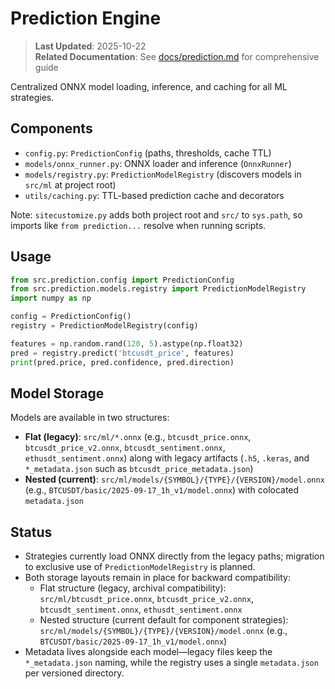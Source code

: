 # Prediction Engine

> **Last Updated**: 2025-10-22  
> **Related Documentation**: See [docs/prediction.md](../../docs/prediction.md) for comprehensive guide

Centralized ONNX model loading, inference, and caching for all ML strategies.

## Components
- `config.py`: `PredictionConfig` (paths, thresholds, cache TTL)
- `models/onnx_runner.py`: ONNX loader and inference (`OnnxRunner`)
- `models/registry.py`: `PredictionModelRegistry` (discovers models in `src/ml` at project root)
- `utils/caching.py`: TTL-based prediction cache and decorators

Note: `sitecustomize.py` adds both project root and `src/` to `sys.path`, so imports like `from prediction...` resolve when running scripts.

## Usage
```python
from src.prediction.config import PredictionConfig
from src.prediction.models.registry import PredictionModelRegistry
import numpy as np

config = PredictionConfig()
registry = PredictionModelRegistry(config)

features = np.random.rand(120, 5).astype(np.float32)
pred = registry.predict('btcusdt_price', features)
print(pred.price, pred.confidence, pred.direction)
```

## Model Storage

Models are available in two structures:
- **Flat (legacy)**: `src/ml/*.onnx` (e.g., `btcusdt_price.onnx`, `btcusdt_price_v2.onnx`, `btcusdt_sentiment.onnx`, `ethusdt_sentiment.onnx`) along with legacy artifacts (`.h5`, `.keras`, and `*_metadata.json` such as `btcusdt_price_metadata.json`)
- **Nested (current)**: `src/ml/models/{SYMBOL}/{TYPE}/{VERSION}/model.onnx` (e.g., `BTCUSDT/basic/2025-09-17_1h_v1/model.onnx`) with colocated `metadata.json`

## Status
- Strategies currently load ONNX directly from the legacy paths; migration to exclusive use of `PredictionModelRegistry` is planned.
- Both storage layouts remain in place for backward compatibility:
  - Flat structure (legacy, archival compatibility): `src/ml/btcusdt_price.onnx`, `btcusdt_price_v2.onnx`, `btcusdt_sentiment.onnx`, `ethusdt_sentiment.onnx`
  - Nested structure (current default for component strategies): `src/ml/models/{SYMBOL}/{TYPE}/{VERSION}/model.onnx` (e.g., `BTCUSDT/basic/2025-09-17_1h_v1/model.onnx`)
- Metadata lives alongside each model—legacy files keep the `*_metadata.json` naming, while the registry uses a single `metadata.json` per versioned directory.
